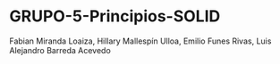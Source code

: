# GRUPO-5-Principios-SOLID
Fabian Miranda Loaiza, Hillary Mallespín Ulloa, Emilio Funes Rivas, Luis Alejandro Barreda Acevedo
